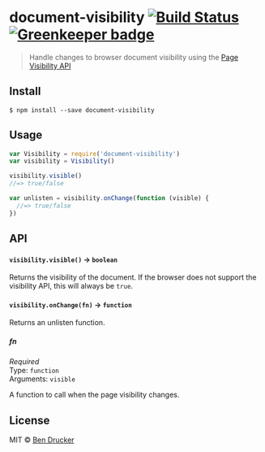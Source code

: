 # document-visibility [![Build Status](https://travis-ci.org/bendrucker/document-visibility.svg?branch=master)](https://travis-ci.org/bendrucker/document-visibility) [![Greenkeeper badge](https://badges.greenkeeper.io/bendrucker/document-visibility.svg)](https://greenkeeper.io/)

> Handle changes to browser document visibility using the [Page Visibility API](https://developer.mozilla.org/en-US/docs/Web/API/Page_Visibility_API)


## Install

```
$ npm install --save document-visibility
```


## Usage

```js
var Visibility = require('document-visibility')
var visibility = Visibility()

visibility.visible()
//=> true/false

var unlisten = visibility.onChange(function (visible) {
  //=> true/false  
})
```

## API

#### `visibility.visible()` -> `boolean`

Returns the visibility of the document. If the browser does not support the visibility API, this will always be `true`.

#### `visibility.onChange(fn)` -> `function`

Returns an unlisten function.

##### fn

*Required*  
Type: `function`  
Arguments: `visible`

A function to call when the page visibility changes.


## License

MIT © [Ben Drucker](http://bendrucker.me)
